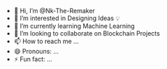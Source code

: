 - 👋 Hi, I’m @Nk-The-Remaker
- 👀 I’m interested in Designing Ideas 💡 
- 🌱 I’m currently learning Machine Learning 
- 💞️ I’m looking to collaborate on Blockchain Projects 
- 📫 How to reach me ...
- 😄 Pronouns: ...
- ⚡ Fun fact: ...

<!---
Nk-The-Remaker/Nk-The-Remaker is a ✨ special ✨ repository because its `README.md` (this file) appears on your GitHub profile.
You can click the Preview link to take a look at your changes.
--->
